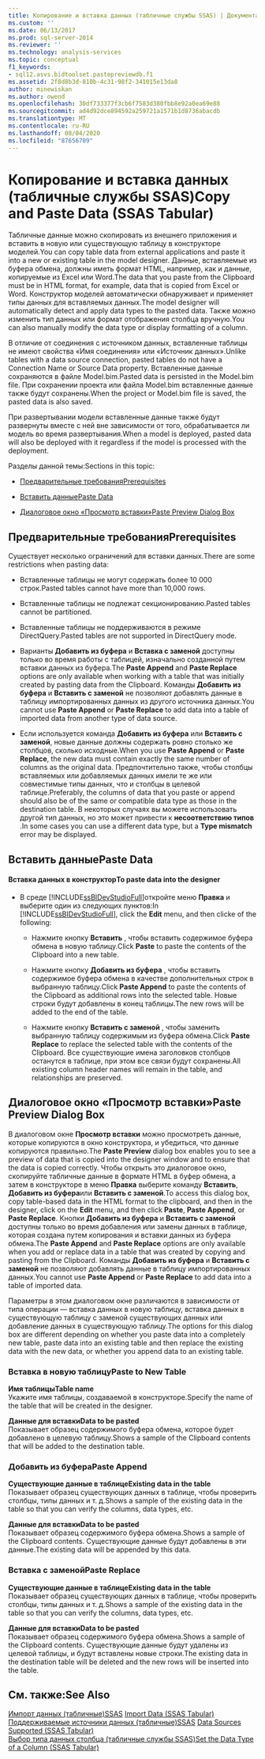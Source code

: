 ```yaml
---
title: Копирование и вставка данных (табличные службы SSAS) | Документация Майкрософт
ms.custom: ''
ms.date: 06/13/2017
ms.prod: sql-server-2014
ms.reviewer: ''
ms.technology: analysis-services
ms.topic: conceptual
f1_keywords:
- sql12.asvs.bidtoolset.pastepreviewdb.f1
ms.assetid: 2f8d8b3d-810b-4c31-98f2-341015e13da8
author: minewiskan
ms.author: owend
ms.openlocfilehash: 30df733377f3cb6f7583d380fbb8e92a0ea69e88
ms.sourcegitcommit: ad4d92dce894592a259721a1571b1d8736abacdb
ms.translationtype: MT
ms.contentlocale: ru-RU
ms.lasthandoff: 08/04/2020
ms.locfileid: "87656709"
---
```

# <a name="copy-and-paste-data-ssas-tabular"></a><span data-ttu-id="c9bf7-102">Копирование и вставка данных (табличные службы SSAS)</span><span class="sxs-lookup"><span data-stu-id="c9bf7-102">Copy and Paste Data (SSAS Tabular)</span></span>
  <span data-ttu-id="c9bf7-103">Табличные данные можно скопировать из внешнего приложения и вставить в новую или существующую таблицу в конструкторе моделей.</span><span class="sxs-lookup"><span data-stu-id="c9bf7-103">You can copy table data from external applications and paste it into a new or existing table in the model designer.</span></span> <span data-ttu-id="c9bf7-104">Данные, вставляемые из буфера обмена, должны иметь формат HTML, например, как и данные, копируемые из Excel или Word.</span><span class="sxs-lookup"><span data-stu-id="c9bf7-104">The data that you paste from the Clipboard must be in HTML format, for example, data that is copied from Excel or Word.</span></span> <span data-ttu-id="c9bf7-105">Конструктор моделей автоматически обнаруживает и применяет типы данных для вставляемых данных.</span><span class="sxs-lookup"><span data-stu-id="c9bf7-105">The model designer will automatically detect and apply data types to the pasted data.</span></span> <span data-ttu-id="c9bf7-106">Также можно изменить тип данных или формат отображения столбца вручную.</span><span class="sxs-lookup"><span data-stu-id="c9bf7-106">You can also manually modify the data type or display formatting of a column.</span></span>  
  
 <span data-ttu-id="c9bf7-107">В отличие от соединения с источником данных, вставленные таблицы не имеют свойства «Имя соединения» или «Источник данных».</span><span class="sxs-lookup"><span data-stu-id="c9bf7-107">Unlike tables with a data source connection, pasted tables do not have a Connection Name or Source Data property.</span></span> <span data-ttu-id="c9bf7-108">Вставленные данные сохраняются в файле Model.bim.</span><span class="sxs-lookup"><span data-stu-id="c9bf7-108">Pasted data is persisted in the Model.bim file.</span></span> <span data-ttu-id="c9bf7-109">При сохранении проекта или файла Model.bim вставленные данные также будут сохранены.</span><span class="sxs-lookup"><span data-stu-id="c9bf7-109">When the project or Model.bim file is saved, the pasted data is also saved.</span></span>  
  
 <span data-ttu-id="c9bf7-110">При развертывании модели вставленные данные также будут развернуты вместе с ней вне зависимости от того, обрабатывается ли модель во время развертывания.</span><span class="sxs-lookup"><span data-stu-id="c9bf7-110">When a model is deployed, pasted data will also be deployed with it regardless if the model is processed with the deployment.</span></span>  
  
 <span data-ttu-id="c9bf7-111">Разделы данной темы:</span><span class="sxs-lookup"><span data-stu-id="c9bf7-111">Sections in this topic:</span></span>  
  
-   [<span data-ttu-id="c9bf7-112">Предварительные требования</span><span class="sxs-lookup"><span data-stu-id="c9bf7-112">Prerequisites</span></span>](#bkmk_prerequisites)  
  
-   [<span data-ttu-id="c9bf7-113">Вставить данные</span><span class="sxs-lookup"><span data-stu-id="c9bf7-113">Paste Data</span></span>](#bkmk_paste_data)  
  
-   [<span data-ttu-id="c9bf7-114">Диалоговое окно «Просмотр вставки»</span><span class="sxs-lookup"><span data-stu-id="c9bf7-114">Paste Preview Dialog Box</span></span>](#bkmk_paste_preview)  
  
##  <a name="prerequisites"></a><a name="bkmk_prerequisites"></a> <span data-ttu-id="c9bf7-115">Предварительные требования</span><span class="sxs-lookup"><span data-stu-id="c9bf7-115">Prerequisites</span></span>  
 <span data-ttu-id="c9bf7-116">Существует несколько ограничений для вставки данных.</span><span class="sxs-lookup"><span data-stu-id="c9bf7-116">There are some restrictions when pasting data:</span></span>  
  
-   <span data-ttu-id="c9bf7-117">Вставленные таблицы не могут содержать более 10 000 строк.</span><span class="sxs-lookup"><span data-stu-id="c9bf7-117">Pasted tables cannot have more than 10,000 rows.</span></span>  
  
-   <span data-ttu-id="c9bf7-118">Вставленные таблицы не подлежат секционированию.</span><span class="sxs-lookup"><span data-stu-id="c9bf7-118">Pasted tables cannot be partitioned.</span></span>  
  
-   <span data-ttu-id="c9bf7-119">Вставленные таблицы не поддерживаются в режиме DirectQuery.</span><span class="sxs-lookup"><span data-stu-id="c9bf7-119">Pasted tables are not supported in DirectQuery mode.</span></span>  
  
-   <span data-ttu-id="c9bf7-120">Варианты **Добавить из буфера** и **Вставка с заменой** доступны только во время работы с таблицей, изначально созданной путем вставки данных из буфера.</span><span class="sxs-lookup"><span data-stu-id="c9bf7-120">The **Paste Append** and **Paste Replace** options are only available when working with a table that was initially created by pasting data from the Clipboard.</span></span> <span data-ttu-id="c9bf7-121">Команды **Добавить из буфера** и **Вставить с заменой** не позволяют добавлять данные в таблицу импортированных данных из другого источника данных.</span><span class="sxs-lookup"><span data-stu-id="c9bf7-121">You cannot use **Paste Append** or **Paste Replace** to add data into a table of imported data from another type of data source.</span></span>  
  
-   <span data-ttu-id="c9bf7-122">Если используется команда **Добавить из буфера** или **Вставить с заменой**, новые данные должны содержать ровно столько же столбцов, сколько исходные.</span><span class="sxs-lookup"><span data-stu-id="c9bf7-122">When you use **Paste Append** or **Paste Replace**, the new data must contain exactly the same number of columns as the original data.</span></span> <span data-ttu-id="c9bf7-123">Предпочтительно также, чтобы столбцы вставляемых или добавляемых данных имели те же или совместимые типы данных, что и столбцы в целевой таблице.</span><span class="sxs-lookup"><span data-stu-id="c9bf7-123">Preferably, the columns of data that you paste or append should also be of the same or compatible data type as those in the destination table.</span></span> <span data-ttu-id="c9bf7-124">В некоторых случаях вы можете использовать другой тип данных, но это может привести к **несоответствию типов** .</span><span class="sxs-lookup"><span data-stu-id="c9bf7-124">In some cases you can use a different data type, but a **Type mismatch** error may be displayed.</span></span>  
  
##  <a name="paste-data"></a><a name="bkmk_paste_data"></a> <span data-ttu-id="c9bf7-125">Вставить данные</span><span class="sxs-lookup"><span data-stu-id="c9bf7-125">Paste Data</span></span>  
  
#### <a name="to-paste-data-into-the-designer"></a><span data-ttu-id="c9bf7-126">Вставка данных в конструктор</span><span class="sxs-lookup"><span data-stu-id="c9bf7-126">To paste data into the designer</span></span>  
  
-   <span data-ttu-id="c9bf7-127">В среде [!INCLUDE[ssBIDevStudioFull](../includes/ssbidevstudiofull-md.md)]откройте меню **Правка** и выберите один из следующих пунктов:</span><span class="sxs-lookup"><span data-stu-id="c9bf7-127">In [!INCLUDE[ssBIDevStudioFull](../includes/ssbidevstudiofull-md.md)], click the **Edit** menu, and then clicke of the following:</span></span>  
  
    -   <span data-ttu-id="c9bf7-128">Нажмите кнопку **Вставить** , чтобы вставить содержимое буфера обмена в новую таблицу.</span><span class="sxs-lookup"><span data-stu-id="c9bf7-128">Click **Paste** to paste the contents of the Clipboard into a new table.</span></span>  
  
    -   <span data-ttu-id="c9bf7-129">Нажмите кнопку **Добавить из буфера** , чтобы вставить содержимое буфера обмена в качестве дополнительных строк в выбранную таблицу.</span><span class="sxs-lookup"><span data-stu-id="c9bf7-129">Click **Paste Append** to paste the contents of the Clipboard as additional rows into the selected table.</span></span> <span data-ttu-id="c9bf7-130">Новые строки будут добавлены в конец таблицы.</span><span class="sxs-lookup"><span data-stu-id="c9bf7-130">The new rows will be added to the end of the table.</span></span>  
  
    -   <span data-ttu-id="c9bf7-131">Нажмите кнопку **Вставить с заменой** , чтобы заменить выбранную таблицу содержимым из буфера обмена.</span><span class="sxs-lookup"><span data-stu-id="c9bf7-131">Click **Paste Replace** to replace the selected table with the contents of the Clipboard.</span></span> <span data-ttu-id="c9bf7-132">Все существующие имена заголовков столбцов останутся в таблице, при этом все связи будут сохранены.</span><span class="sxs-lookup"><span data-stu-id="c9bf7-132">All existing column header names will remain in the table, and relationships are preserved.</span></span>  
  
##  <a name="paste-preview-dialog-box"></a><a name="bkmk_paste_preview"></a><span data-ttu-id="c9bf7-133">Диалоговое окно «Просмотр вставки»</span><span class="sxs-lookup"><span data-stu-id="c9bf7-133">Paste Preview Dialog Box</span></span>  
 <span data-ttu-id="c9bf7-134">В диалоговом окне **Просмотр вставки** можно просмотреть данные, которые копируются в окно конструктора, и убедиться, что данные копируются правильно.</span><span class="sxs-lookup"><span data-stu-id="c9bf7-134">The **Paste Preview** dialog box enables you to see a preview of data that is copied into the designer window and to ensure that the data is copied correctly.</span></span> <span data-ttu-id="c9bf7-135">Чтобы открыть это диалоговое окно, скопируйте табличные данные в формате HTML в буфер обмена, а затем в конструкторе в меню **Правка** выберите команду **Вставить**, **Добавить из буфера**или **Вставить с заменой**.</span><span class="sxs-lookup"><span data-stu-id="c9bf7-135">To access this dialog box, copy table-based data in the HTML format to the clipboard, and then in the designer, click on the **Edit** menu, and then click **Paste**, **Paste Append**, or **Paste Replace**.</span></span> <span data-ttu-id="c9bf7-136">Кнопки **Добавить из буфера** и **Вставить с заменой** доступны только во время добавления или замены данных в таблице, которая создана путем копирования и вставки данных из буфера обмена.</span><span class="sxs-lookup"><span data-stu-id="c9bf7-136">The **Paste Append** and **Paste Replace** options are only available when you add or replace data in a table that was created by copying and pasting from the Clipboard.</span></span> <span data-ttu-id="c9bf7-137">Команды **Добавить из буфера** и **Вставить с заменой** не позволяют добавлять данные в таблицу импортированных данных.</span><span class="sxs-lookup"><span data-stu-id="c9bf7-137">You cannot use **Paste Append** or **Paste Replace** to add data into a table of imported data.</span></span>  
  
 <span data-ttu-id="c9bf7-138">Параметры в этом диалоговом окне различаются в зависимости от типа операции — вставка данных в новую таблицу, вставка данных в существующую таблицу с заменой существующих данных или добавление данных в существующую таблицу.</span><span class="sxs-lookup"><span data-stu-id="c9bf7-138">The options for this dialog box are different depending on whether you paste data into a completely new table, paste data into an existing table and then replace the existing data with the new data, or whether you append data to an existing table.</span></span>  
  
### <a name="paste-to-new-table"></a><span data-ttu-id="c9bf7-139">Вставка в новую таблицу</span><span class="sxs-lookup"><span data-stu-id="c9bf7-139">Paste to New Table</span></span>  
 <span data-ttu-id="c9bf7-140">**Имя таблицы**</span><span class="sxs-lookup"><span data-stu-id="c9bf7-140">**Table name**</span></span>  
 <span data-ttu-id="c9bf7-141">Укажите имя таблицы, создаваемой в конструкторе.</span><span class="sxs-lookup"><span data-stu-id="c9bf7-141">Specify the name of the table that will be created in the designer.</span></span>  
  
 <span data-ttu-id="c9bf7-142">**Данные для вставки**</span><span class="sxs-lookup"><span data-stu-id="c9bf7-142">**Data to be pasted**</span></span>  
 <span data-ttu-id="c9bf7-143">Показывает образец содержимого буфера обмена, которое будет добавлено в целевую таблицу.</span><span class="sxs-lookup"><span data-stu-id="c9bf7-143">Shows a sample of the Clipboard contents that will be added to the destination table.</span></span>  
  
### <a name="paste-append"></a><span data-ttu-id="c9bf7-144">Добавить из буфера</span><span class="sxs-lookup"><span data-stu-id="c9bf7-144">Paste Append</span></span>  
 <span data-ttu-id="c9bf7-145">**Существующие данные в таблице**</span><span class="sxs-lookup"><span data-stu-id="c9bf7-145">**Existing data in the table**</span></span>  
 <span data-ttu-id="c9bf7-146">Показывает образец существующих данных в таблице, чтобы проверить столбцы, типы данных и т. д.</span><span class="sxs-lookup"><span data-stu-id="c9bf7-146">Shows a sample of the existing data in the table so that you can verify the columns, data types, etc.</span></span>  
  
 <span data-ttu-id="c9bf7-147">**Данные для вставки**</span><span class="sxs-lookup"><span data-stu-id="c9bf7-147">**Data to be pasted**</span></span>  
 <span data-ttu-id="c9bf7-148">Показывает образец содержимого буфера обмена.</span><span class="sxs-lookup"><span data-stu-id="c9bf7-148">Shows a sample of the Clipboard contents.</span></span> <span data-ttu-id="c9bf7-149">Существующие данные будут добавлены в эти данные.</span><span class="sxs-lookup"><span data-stu-id="c9bf7-149">The existing data will be appended by this data.</span></span>  
  
### <a name="paste-replace"></a><span data-ttu-id="c9bf7-150">Вставка с заменой</span><span class="sxs-lookup"><span data-stu-id="c9bf7-150">Paste Replace</span></span>  
 <span data-ttu-id="c9bf7-151">**Существующие данные в таблице**</span><span class="sxs-lookup"><span data-stu-id="c9bf7-151">**Existing data in the table**</span></span>  
 <span data-ttu-id="c9bf7-152">Показывает образец существующих данных в таблице, чтобы проверить столбцы, типы данных и т. д.</span><span class="sxs-lookup"><span data-stu-id="c9bf7-152">Shows a sample of the existing data in the table so that you can verify the columns, data types, etc.</span></span>  
  
 <span data-ttu-id="c9bf7-153">**Данные для вставки**</span><span class="sxs-lookup"><span data-stu-id="c9bf7-153">**Data to be pasted**</span></span>  
 <span data-ttu-id="c9bf7-154">Показывает образец содержимого буфера обмена.</span><span class="sxs-lookup"><span data-stu-id="c9bf7-154">Shows a sample of the Clipboard contents.</span></span> <span data-ttu-id="c9bf7-155">Существующие данные будут удалены из целевой таблицы, и будут вставлены новые строки.</span><span class="sxs-lookup"><span data-stu-id="c9bf7-155">The existing data in the destination table will be deleted and the new rows will be inserted into the table.</span></span>  
  
## <a name="see-also"></a><span data-ttu-id="c9bf7-156">См. также:</span><span class="sxs-lookup"><span data-stu-id="c9bf7-156">See Also</span></span>  
 <span data-ttu-id="c9bf7-157">[Импорт данных &#40;табличные&#41;SSAS](import-data-ssas-tabular.md) </span><span class="sxs-lookup"><span data-stu-id="c9bf7-157">[Import Data &#40;SSAS Tabular&#41;](import-data-ssas-tabular.md) </span></span>  
 <span data-ttu-id="c9bf7-158">[Поддерживаемые источники данных &#40;табличные&#41;SSAS](tabular-models/data-sources-supported-ssas-tabular.md) </span><span class="sxs-lookup"><span data-stu-id="c9bf7-158">[Data Sources Supported &#40;SSAS Tabular&#41;](tabular-models/data-sources-supported-ssas-tabular.md) </span></span>  
 [<span data-ttu-id="c9bf7-159">Выбор типа данных столбца (табличные службы SSAS)</span><span class="sxs-lookup"><span data-stu-id="c9bf7-159">Set the Data Type of a Column &#40;SSAS Tabular&#41;</span></span>](tabular-models/set-the-data-type-of-a-column-ssas-tabular.md)  
  
  
